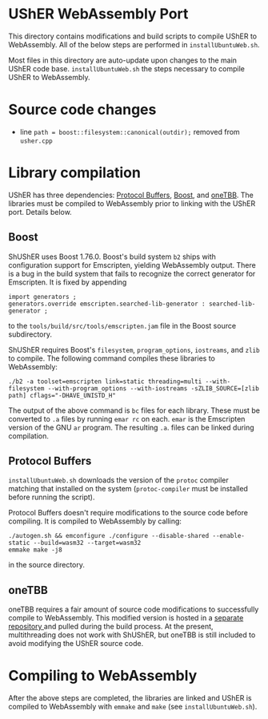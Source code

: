 # UShER WebAssembly Port

This directory contains modifications and build scripts to compile UShER to WebAssembly. All of the below steps are performed in `installUbuntuWeb.sh`.

Most files in this directory are auto-update upon changes to the main UShER code base. `installUbuntuWeb.sh` the steps necessary to compile UShER to WebAssembly.

# Source code changes
- line `path = boost::filesystem::canonical(outdir);` removed from `usher.cpp`

# Library compilation
UShER has three dependencies: [Protocol Buffers](https://developers.google.com/protocol-buffers), [Boost](https://www.boost.org/), and [oneTBB](https://github.com/oneapi-src/oneTBB). The libraries must be compiled to WebAssembly prior to linking with the UShER port. Details below.

## Boost
ShUShER uses Boost 1.76.0. Boost's build system `b2` ships with configuration support for Emscripten, yielding WebAssembly output. There is a bug in the build system that fails to recognize the correct generator for Emscripten. It is fixed by appending
    
    import generators ;
    generators.override emscripten.searched-lib-generator : searched-lib-generator ;
to the `tools/build/src/tools/emscripten.jam` file in the Boost source subdirectory.

ShUShER requires Boost's `filesystem`, `program_options`, `iostreams`, and `zlib` to compile. The following command compiles these libraries to WebAssembly:

    ./b2 -a toolset=emscripten link=static threading=multi --with-filesystem --with-program_options --with-iostreams -sZLIB_SOURCE=[zlib path] cflags="-DHAVE_UNISTD_H" 
 
 
The output of the above command is `bc` files for each library. These must be converted to `.a` files by running `emar rc` on each. `emar` is the Emscripten version of the GNU `ar` program. The resulting `.a`. files can be linked during compilation.

## Protocol Buffers
`installUbuntuWeb.sh` downloads the version of the `protoc` compiler matching that installed on the system (`protoc-compiler` must be installed before running the script).

Protocol Buffers doesn't require modifications to the source code before compiling. It is compiled to WebAssembly by calling:
       
    ./autogen.sh && emconfigure ./configure --disable-shared --enable-static --build=wasm32 --target=wasm32
    emmake make -j8
in the source directory.

## oneTBB
oneTBB requires a fair amount of source code modifications to successfully compile to WebAssembly. This modified version is hosted in a [separate repository
](https://github.com/amkram/oneTBB-2019-wasm) and pulled during the build process. At the present, multithreading does not work with ShUShER, but oneTBB is still included to avoid modifying the UShER source code.

# Compiling to WebAssembly
After the above steps are completed, the libraries are linked and UShER is compiled to WebAssembly with `emmake` and `make` (see `installUbuntuWeb.sh`).
